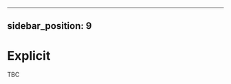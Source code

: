  ---
sidebar_position: 9
---

# Explicit

TBC

<!-- If you want a test to only be run explicitly (and not part of all general tests) then you can add the `[ExplicitAttribute]`.

This can be added to a test method or a test class.

If added to a test method, then all tests generated from that test method (different test cases generated from different test data) will only be run if that method has been explicitly run.
If added to a test class, then all tests generated within that class will only be run if only tests within that class have been explicitly run.

To explicitly run tests, you can either:
- Run `dotnet test --filter "SomeFilter=This" - Where the filter will match your explicit tests
- Run ONLY your explicit tests from within the test explorer. If you run other tests alongside your explicit tests, then your explicit tests will not run.


```csharp
using TUnit.Core;

namespace MyTestProject;

public class MyTestClass
{
    [Test]
    [Explicit]
    public async Task MyTest()
    {
        
    }
}
``` -->

